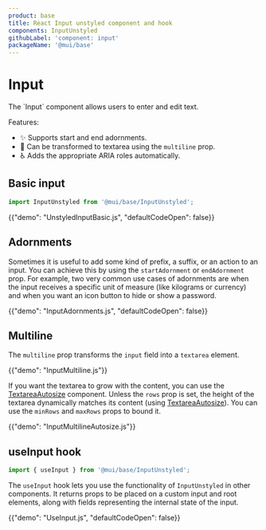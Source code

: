 ```yaml
---
product: base
title: React Input unstyled component and hook
components: InputUnstyled
githubLabel: 'component: input'
packageName: '@mui/base'
---
```


# Input

<p class="description">The `Input` component allows users to enter and edit text.</p>

Features:

- ✨ Supports start and end adornments.
- 🚀 Can be transformed to textarea using the `multiline` prop.
- ♿️ Adds the appropriate ARIA roles automatically.

## Basic input

```js
import InputUnstyled from '@mui/base/InputUnstyled';
```

{{"demo": "UnstyledInputBasic.js", "defaultCodeOpen": false}}

## Adornments

Sometimes it is useful to add some kind of prefix, a suffix, or an action to an input.
You can achieve this by using the `startAdornment` or `endAdornment` prop.
For example, two very common use cases of adornments are when the input receives a specific unit of measure (like kilograms or currency) and when you want an icon button to hide or show a password.

{{"demo": "InputAdornments.js", "defaultCodeOpen": false}}

## Multiline

The `multiline` prop transforms the `input` field into a `textarea` element.

{{"demo": "InputMultiline.js"}}

If you want the textarea to grow with the content, you can use the [TextareaAutosize](/components/textarea-autosize/) component.
Unless the `rows` prop is set, the height of the textarea dynamically matches its content (using [TextareaAutosize](/components/textarea-autosize/)).
You can use the `minRows` and `maxRows` props to bound it.

{{"demo": "InputMultilineAutosize.js"}}

## useInput hook

```js
import { useInput } from '@mui/base/InputUnstyled';
```

The `useInput` hook lets you use the functionality of `InputUnstyled` in other components.
It returns props to be placed on a custom input and root elements, along with fields representing the internal state of the input.

{{"demo": "UseInput.js", "defaultCodeOpen": false}}
